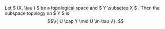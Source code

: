 Let $ (X, \tau ) $ be a topological space and $ Y \subseteq X $ . Then
the subspace topology on $ Y $ is
$$\\{ U \cap Y \mid U \in  \tau  \\} .$$
